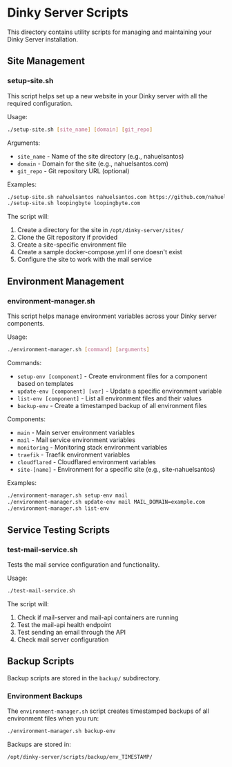 # Dinky Server Scripts

This directory contains utility scripts for managing and maintaining your Dinky Server installation.

## Site Management

### setup-site.sh

This script helps set up a new website in your Dinky server with all the required configuration.

Usage:
```bash
./setup-site.sh [site_name] [domain] [git_repo]
```

Arguments:
- `site_name` - Name of the site directory (e.g., nahuelsantos)
- `domain` - Domain for the site (e.g., nahuelsantos.com)
- `git_repo` - Git repository URL (optional)

Examples:
```bash
./setup-site.sh nahuelsantos nahuelsantos.com https://github.com/nahuelsantos/cv.git
./setup-site.sh loopingbyte loopingbyte.com
```

The script will:
1. Create a directory for the site in `/opt/dinky-server/sites/`
2. Clone the Git repository if provided
3. Create a site-specific environment file
4. Create a sample docker-compose.yml if one doesn't exist
5. Configure the site to work with the mail service

## Environment Management

### environment-manager.sh

This script helps manage environment variables across your Dinky server components.

Usage:
```bash
./environment-manager.sh [command] [arguments]
```

Commands:
- `setup-env [component]` - Create environment files for a component based on templates
- `update-env [component] [var]` - Update a specific environment variable
- `list-env [component]` - List all environment files and their values
- `backup-env` - Create a timestamped backup of all environment files

Components:
- `main` - Main server environment variables
- `mail` - Mail service environment variables
- `monitoring` - Monitoring stack environment variables
- `traefik` - Traefik environment variables
- `cloudflared` - Cloudflared environment variables
- `site-[name]` - Environment for a specific site (e.g., site-nahuelsantos)

Examples:
```bash
./environment-manager.sh setup-env mail
./environment-manager.sh update-env mail MAIL_DOMAIN=example.com
./environment-manager.sh list-env
```

## Service Testing Scripts

### test-mail-service.sh

Tests the mail service configuration and functionality.

Usage:
```bash
./test-mail-service.sh
```

The script will:
1. Check if mail-server and mail-api containers are running
2. Test the mail-api health endpoint
3. Test sending an email through the API
4. Check mail server configuration

## Backup Scripts

Backup scripts are stored in the `backup/` subdirectory.

### Environment Backups

The `environment-manager.sh` script creates timestamped backups of all environment files when you run:

```bash
./environment-manager.sh backup-env
```

Backups are stored in:
```
/opt/dinky-server/scripts/backup/env_TIMESTAMP/
``` 
